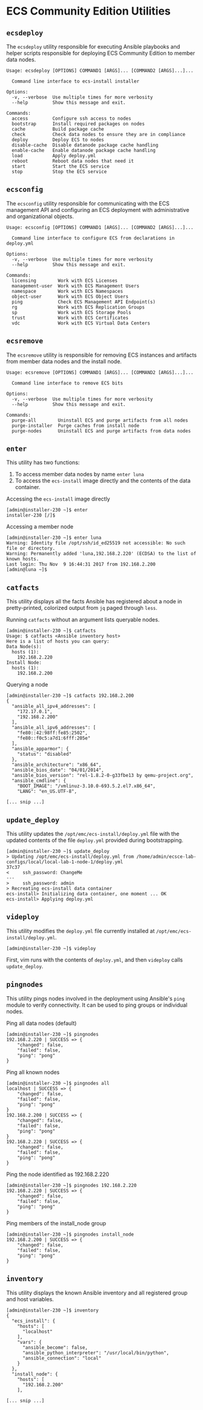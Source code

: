 # ECS Community Edition Utilities

## `ecsdeploy`
The `ecsdeploy` utility responsible for executing Ansible playbooks and helper scripts responsible for deploying ECS Community Edition to member data nodes.

```
Usage: ecsdeploy [OPTIONS] COMMAND1 [ARGS]... [COMMAND2 [ARGS]...]...

  Command line interface to ecs-install installer

Options:
  -v, --verbose  Use multiple times for more verbosity
  --help         Show this message and exit.

Commands:
  access         Configure ssh access to nodes
  bootstrap      Install required packages on nodes
  cache          Build package cache
  check          Check data nodes to ensure they are in compliance
  deploy         Deploy ECS to nodes
  disable-cache  Disable datanode package cache handling
  enable-cache   Enable datanode package cache handling
  load           Apply deploy.yml
  reboot         Reboot data nodes that need it
  start          Start the ECS service
  stop           Stop the ECS service
```

## `ecsconfig`
The `ecsconfig` utility responsible for communicating with the ECS management API and configuring an ECS deployment with administrative and organizational objects.

```
Usage: ecsconfig [OPTIONS] COMMAND1 [ARGS]... [COMMAND2 [ARGS]...]...

  Command line interface to configure ECS from declarations in deploy.yml

Options:
  -v, --verbose  Use multiple times for more verbosity
  --help         Show this message and exit.

Commands:
  licensing        Work with ECS Licenses
  management-user  Work with ECS Management Users
  namespace        Work with ECS Namespaces
  object-user      Work with ECS Object Users
  ping             Check ECS Management API Endpoint(s)
  rg               Work with ECS Replication Groups
  sp               Work with ECS Storage Pools
  trust            Work with ECS Certificates
  vdc              Work with ECS Virtual Data Centers
```

## `ecsremove`
The `ecsremove` utility is responsible for removing ECS instances and artifacts from member data nodes and the install node.

```
Usage: ecsremove [OPTIONS] COMMAND1 [ARGS]... [COMMAND2 [ARGS]...]...

  Command line interface to remove ECS bits

Options:
  -v, --verbose  Use multiple times for more verbosity
  --help         Show this message and exit.

Commands:
  purge-all        Uninstall ECS and purge artifacts from all nodes
  purge-installer  Purge caches from install node
  purge-nodes      Uninstall ECS and purge artifacts from data nodes
```

## `enter`
This utility has two functions:
1. To access member data nodes by name `enter luna`
2. To access the `ecs-install` image directly and the contents of the data container.

Accessing the `ecs-install` image directly
```
[admin@installer-230 ~]$ enter
installer-230 [/]$
```

Accessing a member node
```
[admin@installer-230 ~]$ enter luna
Warning: Identity file /opt/ssh/id_ed25519 not accessible: No such file or directory.
Warning: Permanently added 'luna,192.168.2.220' (ECDSA) to the list of known hosts.
Last login: Thu Nov  9 16:44:31 2017 from 192.168.2.200
[admin@luna ~]$
```

## `catfacts`
This utility displays all the facts Ansible has registered about a node in pretty-printed, colorized output from `jq` paged through `less`.

Running `catfacts` without an argument lists queryable nodes.
```
[admin@installer-230 ~]$ catfacts
Usage: $ catfacts <Ansible inventory host>
Here is a list of hosts you can query:
Data Node(s):
  hosts (1):
    192.168.2.220
Install Node:
  hosts (1):
    192.168.2.200
```
Querying a node
```
[admin@installer-230 ~]$ catfacts 192.168.2.200
{
  "ansible_all_ipv4_addresses": [
    "172.17.0.1",
    "192.168.2.200"
  ],
  "ansible_all_ipv6_addresses": [
    "fe80::42:98ff:fe85:2502",
    "fe80::f0c5:a7d1:6fff:205e"
  ],
  "ansible_apparmor": {
    "status": "disabled"
  },
  "ansible_architecture": "x86_64",
  "ansible_bios_date": "04/01/2014",
  "ansible_bios_version": "rel-1.8.2-0-g33fbe13 by qemu-project.org",
  "ansible_cmdline": {
    "BOOT_IMAGE": "/vmlinuz-3.10.0-693.5.2.el7.x86_64",
    "LANG": "en_US.UTF-8",

[... snip ...]
```


## `update_deploy`
This utility updates the `/opt/emc/ecs-install/deploy.yml` file with the updated contents of the file `deploy.yml` provided during bootstrapping.

```
[admin@installer-230 ~]$ update_deploy
> Updating /opt/emc/ecs-install/deploy.yml from /home/admin/ecsce-lab-configs/local/local-lab-1-node-1/deploy.yml
37c37
<     ssh_password: ChangeMe
---
>     ssh_password: admin
> Recreating ecs-install data container
ecs-install> Initializing data container, one moment ... OK
ecs-install> Applying deploy.yml
```

## `videploy`
This utility modifies the `deploy.yml` file currently installed at `/opt/emc/ecs-install/deploy.yml`.

```
[admin@installer-230 ~]$ videploy
```
First, vim runs with the contents of `deploy.yml`, and then `videploy` calls `update_deploy`.

## `pingnodes`
This utility pings nodes involved in the deployment using Ansible's `ping` module to verify connectivity.  It can be used to ping groups or individual nodes.

Ping all data nodes (default)
```
[admin@installer-230 ~]$ pingnodes
192.168.2.220 | SUCCESS => {
    "changed": false,
    "failed": false,
    "ping": "pong"
}
```
Ping all known nodes
```
[admin@installer-230 ~]$ pingnodes all
localhost | SUCCESS => {
    "changed": false,
    "failed": false,
    "ping": "pong"
}
192.168.2.200 | SUCCESS => {
    "changed": false,
    "failed": false,
    "ping": "pong"
}
192.168.2.220 | SUCCESS => {
    "changed": false,
    "failed": false,
    "ping": "pong"
}
```
Ping the node identified as 192.168.2.220
```
[admin@installer-230 ~]$ pingnodes 192.168.2.220
192.168.2.220 | SUCCESS => {
    "changed": false,
    "failed": false,
    "ping": "pong"
}
```
Ping members of the install_node group
```
[admin@installer-230 ~]$ pingnodes install_node
192.168.2.200 | SUCCESS => {
    "changed": false,
    "failed": false,
    "ping": "pong"
}
```

## `inventory`
This utility displays the known Ansible inventory and all registered group and host variables.

```
[admin@installer-230 ~]$ inventory
{
  "ecs_install": {
    "hosts": [
      "localhost"
    ],
    "vars": {
      "ansible_become": false,
      "ansible_python_interpreter": "/usr/local/bin/python",
      "ansible_connection": "local"
    }
  },
  "install_node": {
    "hosts": [
      "192.168.2.200"
    ],

[... snip ...]
```
